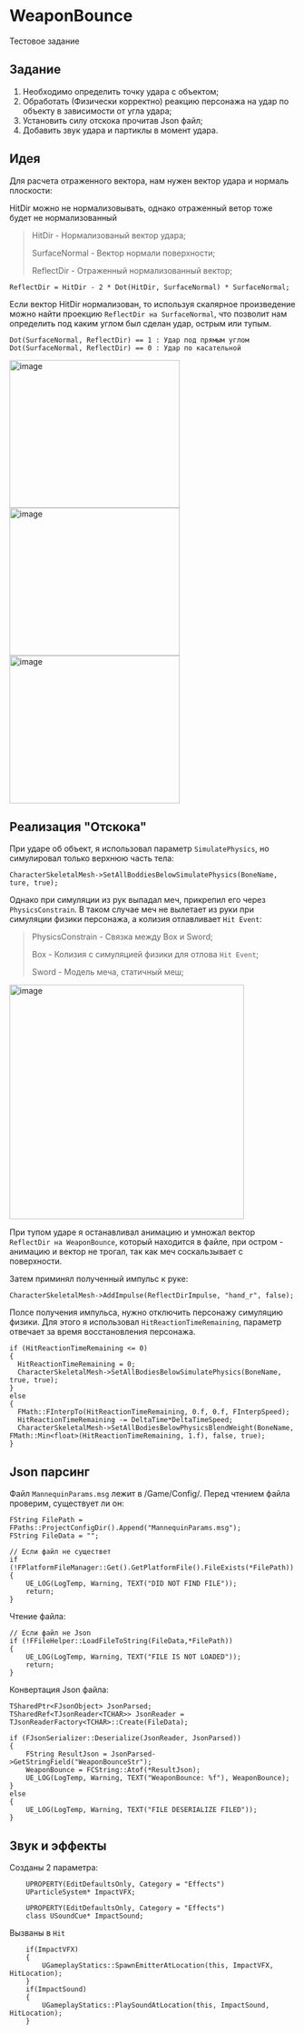 # WeaponBounce

Тестовое задание

## Задание

1. Необходимо определить точку удара с объектом;
2. Обработать (Физически корректно) реакцию персонажа на удар по объекту в зависимости от угла удара;
3. Установить силу отскока прочитав Json файл;
4. Добавить звук удара и партиклы в момент удара.

## Идея

Для расчета отраженного вектора, нам нужен вектор удара и нормаль плоскости:

HitDir можно не нормализовывать, однако отраженный ветор тоже будет не нормализованный

>
> HitDir - Нормализованый вектор удара;
> 
> SurfaceNormal - Вектор нормали поверхности;
> 
> ReflectDir - Отраженный нормализованный вектор;
>
```
ReflectDir = HitDir - 2 * Dot(HitDir, SurfaceNormal) * SurfaceNormal;
```

Если вектор HitDir нормализован, то используя скалярное произведение можно найти проекцию `ReflectDir на SurfaceNormal`, что позволит нам определить под каким углом был сделан удар, острым или тупым.

```
Dot(SurfaceNormal, ReflectDir) == 1 : Удар под прямым углом
Dot(SurfaceNormal, ReflectDir) == 0 : Удар по касательной
```

<img width="300" height="260" alt="image" src="https://github.com/VictorKostinOfficial/WeaponBounce/assets/122555487/f474623d-4be1-492b-b2b5-6136a2195728">
<img width="300" height="260" alt="image" src="https://github.com/VictorKostinOfficial/WeaponBounce/assets/122555487/e4e6752e-4667-4fb0-8a8b-3f3a47a3a77d">
<img width="300" height="260" alt="image" src="https://github.com/VictorKostinOfficial/WeaponBounce/assets/122555487/f6ecc8bb-e283-4a88-966a-1bc90f76dad2">

## Реализация "Отскока"
При ударе об объект, я использовал параметр `SimulatePhysics`, но симулировал только верхнюю часть тела:
```
CharacterSkeletalMesh->SetAllBoddiesBelowSimulatePhysics(BoneName, ture, true);
```
Однако при симуляции из рук выпадал меч, прикрепил его через `PhysicsConstrain`. В таком случае меч не вылетает из руки при симуляции физики персонажа, а колизия отлавливает `Hit Event`:
> PhysicsConstrain - Связка между Box и Sword;
> 
> Box - Колизия с симуляцией физики для отлова `Hit Event`;
> 
> Sword - Модель меча, статичный меш;
<img width="413" alt="image" src="https://github.com/VictorKostinOfficial/WeaponBounce/assets/122555487/2d8792a9-5a24-47aa-936b-c5a8f4a21b54">


При тупом ударе я останавливал анимацию и умножал вектор `ReflectDir на WeaponBounce`, который находится в файле, при остром - анимацию и вектор не трогал, так как меч соскальзывает с поверхности.

Затем приминял полученный импульс к руке:
```
CharacterSkeletalMesh->AddImpulse(ReflectDirImpulse, "hand_r", false);
```

Полсе получения импульса, нужно отключить персонажу симуляцию физики. Для этого я использовал `HitReactionTimeRemaining`, параметр отвечает за время восстановления персонажа.
```
if (HitReactionTimeRemaining <= 0)
{
  HitReactionTimeRemaining = 0;
  CharacterSkeletalMesh->SetAllBodiesBelowSimulatePhysics(BoneName, true, true);
}
else
{
  FMath::FInterpTo(HitReactionTimeRemaining, 0.f, 0.f, FInterpSpeed);
  HitReactionTimeRemaining -= DeltaTime*DeltaTimeSpeed;
  CharacterSkeletalMesh->SetAllBodiesBelowPhysicsBlendWeight(BoneName, FMath::Min<float>(HitReactionTimeRemaining, 1.f), false, true);
}
```

## Json парсинг

Файл `MannequinParams.msg` лежит в /Game/Config/. Перед чтением файла проверим, существует ли он:
```
FString FilePath = FPaths::ProjectConfigDir().Append("MannequinParams.msg");
FString FileData = "";

// Если файл не существет
if (!FPlatformFileManager::Get().GetPlatformFile().FileExists(*FilePath))
{
    UE_LOG(LogTemp, Warning, TEXT("DID NOT FIND FILE"));
    return;
}
```

Чтение файла:
```
// Если файл не Json
if (!FFileHelper::LoadFileToString(FileData,*FilePath))
{
    UE_LOG(LogTemp, Warning, TEXT("FILE IS NOT LOADED"));
    return;
}
```
Конвертация Json файла:
```
TSharedPtr<FJsonObject> JsonParsed;
TSharedRef<TJsonReader<TCHAR>> JsonReader = TJsonReaderFactory<TCHAR>::Create(FileData);

if (FJsonSerializer::Deserialize(JsonReader, JsonParsed))
{
    FString ResultJson = JsonParsed->GetStringField("WeaponBounceStr");
    WeaponBounce = FCString::Atof(*ResultJson);
    UE_LOG(LogTemp, Warning, TEXT("WeaponBounce: %f"), WeaponBounce);
}
else
{
    UE_LOG(LogTemp, Warning, TEXT("FILE DESERIALIZE FILED"));
}
```

## Звук и эффекты

Созданы 2 параметра:
```
	UPROPERTY(EditDefaultsOnly, Category = "Effects")
	UParticleSystem* ImpactVFX;

	UPROPERTY(EditDefaultsOnly, Category = "Effects")
	class USoundCue* ImpactSound;
```

Вызваны в `Hit`
```
	if(ImpactVFX)
	{
		UGameplayStatics::SpawnEmitterAtLocation(this, ImpactVFX, HitLocation);
	}
	if(ImpactSound)
	{
		UGameplayStatics::PlaySoundAtLocation(this, ImpactSound, HitLocation);
	}
```
